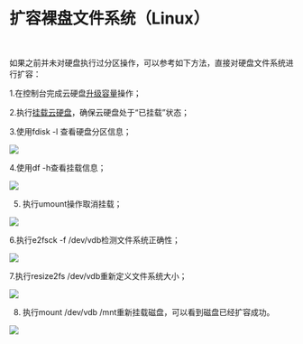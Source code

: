 # 扩容裸盘文件系统（Linux）

<br>

如果之前并未对硬盘执行过分区操作，可以参考如下方法，直接对硬盘文件系统进行扩容：

1.在控制台完成云硬盘[升级容量](https://www.jdcloud.com/help/detail/508/isCatalog/1)操作；

2.执行[挂载云硬盘](https://www.jdcloud.com/help/detail/505/isCatalog/1)，确保云硬盘处于“已挂载”状态；

3.使用fdisk -l 查看硬盘分区信息；


![](https://github.com/jdcloudcom/cn/blob/edit/image/Elastic-Compute/CloudDisk/cloud-disk/expand-filesystem/epand_bare_001.jpg)

4.使用df -h查看挂载信息；



![](https://github.com/jdcloudcom/cn/blob/edit/image/Elastic-Compute/CloudDisk/cloud-disk/expand-filesystem/epand_bare_002.jpg)


5. 执行umount操作取消挂载；




![](https://github.com/jdcloudcom/cn/blob/edit/image/Elastic-Compute/CloudDisk/cloud-disk/expand-filesystem/epand_bare_003.jpg)

6.执行e2fsck -f /dev/vdb检测文件系统正确性；




![](https://github.com/jdcloudcom/cn/blob/edit/image/Elastic-Compute/CloudDisk/cloud-disk/expand-filesystem/epand_bare_004.jpg)


7.执行resize2fs /dev/vdb重新定义文件系统大小；




![](https://github.com/jdcloudcom/cn/blob/edit/image/Elastic-Compute/CloudDisk/cloud-disk/expand-filesystem/epand_bare_005.jpg)


8. 执行mount /dev/vdb /mnt重新挂载磁盘，可以看到磁盘已经扩容成功。




![](https://github.com/jdcloudcom/cn/blob/edit/image/Elastic-Compute/CloudDisk/cloud-disk/expand-filesystem/epand_bare_006.jpg)

	




	
	



